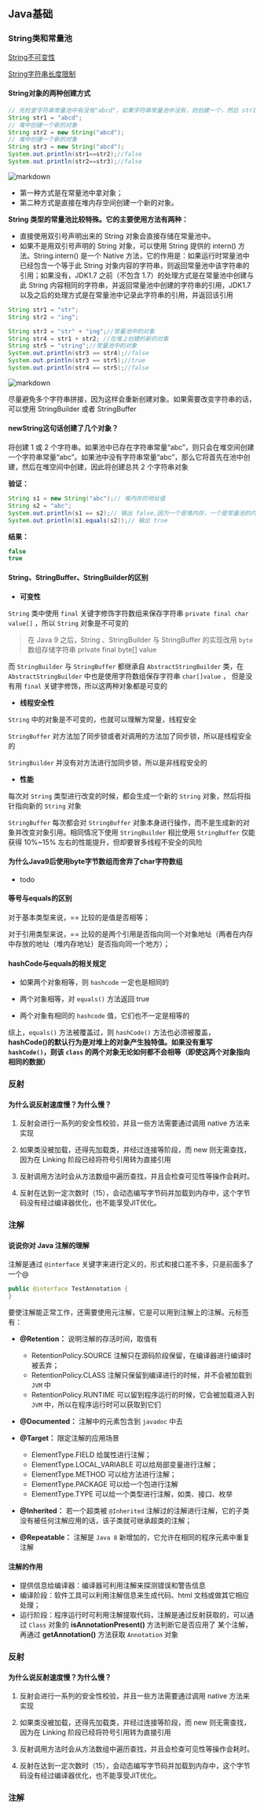 ## Java基础

### String类和常量池

[String不可变性](http://ddmcc.cn/2021/02/14/string/)

[String字符串长度限制](http://ddmcc.cn/2021/02/27/length-limit-on-string/)

#### String对象的两种创建方式

```java
// 先检查字符串常量池中有没有"abcd"，如果字符串常量池中没有，则创建一个，然后 str1 指向字符串常量池中的对象，如果有，则直接将 str1 指向"abcd""；
String str1 = "abcd";
// 堆中创建一个新的对象
String str2 = new String("abcd");
// 堆中创建一个新的对象
String str3 = new String("abcd");
System.out.println(str1==str2);//false
System.out.println(str2==str3);//false
```

![markdown](https://ddmcc-1255635056.file.myqcloud.com/166201f2-b832-4e59-a7d0-5aa6f0659d8b.png)


- 第一种方式是在常量池中拿对象；
- 第二种方式是直接在堆内存空间创建一个新的对象。


**String 类型的常量池比较特殊。它的主要使用方法有两种：**

- 直接使用双引号声明出来的 String 对象会直接存储在常量池中。
- 如果不是用双引号声明的 String 对象，可以使用 String 提供的 intern() 方法。String.intern() 是一个 Native 方法，它的作用是：如果运行时常量池中已经包含一个等于此 String 对象内容的字符串，则返回常量池中该字符串的引用；如果没有，JDK1.7 之前（不包含 1.7）的处理方式是在常量池中创建与此 String 内容相同的字符串，并返回常量池中创建的字符串的引用，JDK1.7 以及之后的处理方式是在常量池中记录此字符串的引用，并返回该引用

```java
String str1 = "str";
String str2 = "ing";

String str3 = "str" + "ing";//常量池中的对象
String str4 = str1 + str2; //在堆上创建的新的对象
String str5 = "string";//常量池中的对象
System.out.println(str3 == str4);//false
System.out.println(str3 == str5);//true
System.out.println(str4 == str5);//false

```

![markdown](https://ddmcc-1255635056.file.myqcloud.com/46f2e99a-54c0-47bc-9d0a-0fa627fe1a23.png)

尽量避免多个字符串拼接，因为这样会重新创建对象。如果需要改变字符串的话，可以使用 StringBuilder 或者 StringBuffer

#### newString这句话创建了几个对象？

将创建 1 或 2 个字符串。如果池中已存在字符串常量“abc”，则只会在堆空间创建一个字符串常量“abc”。如果池中没有字符串常量“abc”，那么它将首先在池中创建，然后在堆空间中创建，因此将创建总共 2 个字符串对象

**验证：**

```java
String s1 = new String("abc");// 堆内存的地址值
String s2 = "abc";
System.out.println(s1 == s2);// 输出 false,因为一个是堆内存，一个是常量池的内存，故两者是不同的。
System.out.println(s1.equals(s2));// 输出 true
```

**结果：**

```java
false
true
```

#### String、StringBuffer、StringBuilder的区别

- **可变性**

`String` 类中使用 `final` 关键字修饰字符数组来保存字符串 `private final char value[]` ，所以 `String` 对象是不可变的

>在 Java 9 之后，String 、StringBuilder 与 StringBuffer 的实现改用 `byte` 数组存储字符串 private final byte[] value

而 `StringBuilder` 与 `StringBuffer` 都继承自 `AbstractStringBuilder` 类，在 `AbstractStringBuilder` 中也是使用字符数组保存字符串 `char[]value` ，
但是没有用 `final` 关键字修饰，所以这两种对象都是可变的

- **线程安全性**

`String` 中的对象是不可变的，也就可以理解为常量，线程安全

`StringBuffer` 对方法加了同步锁或者对调用的方法加了同步锁，所以是线程安全的

`StringBuilder` 并没有对方法进行加同步锁，所以是非线程安全的

- **性能**

每次对 `String` 类型进行改变的时候，都会生成一个新的 `String` 对象，然后将指针指向新的 `String` 对象

`StringBuffer` 每次都会对 `StringBuffer` 对象本身进行操作，而不是生成新的对象并改变对象引用。相同情况下使用 `StringBuilder` 相比使用 `StringBuffer` 仅能获得 10%~15% 左右的性能提升，但却要冒多线程不安全的风险


#### 为什么Java9后使用byte字节数组而舍弃了char字符数组

- todo

#### 等号与equals的区别

对于基本类型来说，== 比较的是值是否相等；

对于引用类型来说，== 比较的是两个引用是否指向同一个对象地址（两者在内存中存放的地址（堆内存地址）是否指向同一个地方）；


#### hashCode与equals的相关规定


- 如果两个对象相等，则 `hashcode` 一定也是相同的

- 两个对象相等，对 `equals()` 方法返回 true

- 两个对象有相同的 `hashcode` 值，它们也不一定是相等的

综上，`equals()` 方法被覆盖过，则 `hashCode()` 方法也必须被覆盖，
**hashCode()的默认行为是对堆上的对象产生独特值。如果没有重写 `hashCode()`，则该 `class` 的两个对象无论如何都不会相等（即使这两个对象指向相同的数据）**

### 反射

#### 为什么说反射速度慢？为什么慢？

1. 反射会进行一系列的安全性校验，并且一些方法需要通过调用 native 方法来实现

2. 如果类没被加载，还得先加载类，并经过连接等阶段，而 new 则无需查找，因为在 Linking 阶段已经将符号引用转为直接引用

3. 反射调用方法时会从方法数组中遍历查找，并且会检查可见性等操作会耗时。

4. 反射在达到一定次数时（15），会动态编写字节码并加载到内存中，这个字节码没有经过编译器优化，也不能享受JIT优化。



### 注解

#### 说说你对 Java 注解的理解

注解是通过 `@interface` 关键字来进行定义的，形式和接口差不多，只是前面多了一个@

```java
public @interface TestAnnotation {
}
```

要使注解能正常工作，还需要使用元注解，它是可以用到注解上的注解。元标签有：

- **@Retention：** 说明注解的存活时间，取值有 
  - RetentionPolicy.SOURCE 注解只在源码阶段保留，在编译器进行编译时被丢弃；
  - RetentionPolicy.CLASS  注解只保留到编译进行的时候，并不会被加载到 `JVM` 中
  - RetentionPolicy.RUNTIME 可以留到程序运行的时候，它会被加载进入到 `JVM` 中，所以在程序运行时可以获取到它们
- **@Documented：** 注解中的元素包含到 `javadoc` 中去
- **@Target：** 限定注解的应用场景
  - ElementType.FIELD 给属性进行注解；
  - ElementType.LOCAL_VARIABLE 可以给局部变量进行注解；
  - ElementType.METHOD 可以给方法进行注解；
  - ElementType.PACKAGE 可以给一个包进行注解 
  - ElementType.TYPE 可以给一个类型进行注解，如类、接口、枚举

- **@Inherited：** 若一个超类被 `@Inherited` 注解过的注解进行注解，它的子类没有被任何注解应用的话，该子类就可继承超类的注解；
- **@Repeatable：** 注解是 `Java 8` 新增加的，它允许在相同的程序元素中重复注解


#### 注解的作用

- 提供信息给编译器：编译器可利用注解来探测错误和警告信息
- 编译阶段：软件工具可以利用注解信息来生成代码、html 文档或做其它相应处理；
- 运行阶段：程序运行时可利用注解提取代码，注解是通过反射获取的，可以通过 `Class` 对象的 **isAnnotationPresent()** 方法判断它是否应用了
某个注解，再通过 **getAnnotation()** 方法获取 `Annotation` 对象


### 反射

#### 为什么说反射速度慢？为什么慢？

1. 反射会进行一系列的安全性校验，并且一些方法需要通过调用 native 方法来实现

2. 如果类没被加载，还得先加载类，并经过连接等阶段，而 new 则无需查找，因为在 Linking 阶段已经将符号引用转为直接引用

3. 反射调用方法时会从方法数组中遍历查找，并且会检查可见性等操作会耗时。

4. 反射在达到一定次数时（15），会动态编写字节码并加载到内存中，这个字节码没有经过编译器优化，也不能享受JIT优化。


### 注解
